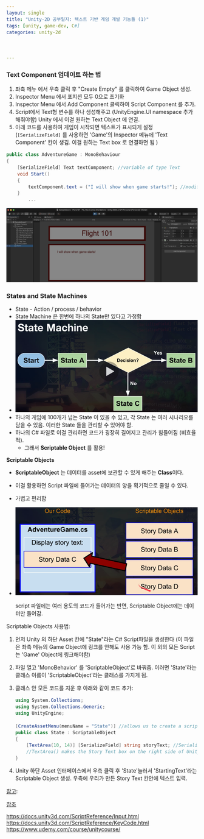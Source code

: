 ```yaml
---
layout: single
title: "Unity-2D 공부일지: 텍스트 기반 게임 개발 기능들 (1)"
tags: [unity, game-dev, C#]
categories: unity-2d



---
```


### Text Component 업데이트 하는 법

1. 좌측 메뉴 에서 우측 클릭 후 "Create Empty" 를 클릭하여 Game Object 생성.
2. Inspector Menu 에서 포지션 모두 0으로 초기화
3. Inspector Menu 에서 Add Component 클릭하여 Script Component 를 추가. 
4. Script에서 Text형 변수를 하나 생성해주고 (UnityEngine.UI namespace 추가해줘야함) Unity 에서 이걸 원하는 Text Object 에 연결.
5. 아래 코드를 사용하여 게임이 시작되면 텍스트가 표시되게 설정 (`[SerializeField]` 를 사용하면 'Game'의 Inspector 메뉴에 'Text Component' 칸이 생김. 이걸 원하는 Text box 로 연결하면 됨 )

```C#
public class AdventureGame : MonoBehaviour
{
    [SerializeField] Text textComponent; //variable of type Text
    void Start()
    {
        textComponent.text = ("I will show when game starts!"); //modifying text property WITHIN the text component
    }
		...
```

![image-20210702013031600](/assets/images/image-20210702013031600.png)

### States and State Machines

- State - Action / process / behavior
- State Machine 은 한번에 하나의 State만 있다고 가정함
- ![image-20210719173059344](/assets/images/image-20210719173059344.png)
- 하나의 게임에 100개가 넘는 State 이 있을 수 있고, 각 State 는 여러 시나리오를 담을 수 있음. 이러한 State 들을 관리할 수 있어야 함.
- 하나의 C# 파일로 이걸 관리하면 코드가 굉장히 길어지고 관리가 힘들어짐 (비효율적).
  - 그래서 **Scriptable Object** 를 활용! 

**Scriptable Objects**

- **ScriptableObject** 는 데이터를 asset에 보관할 수 있게 해주는 **Class**이다.  

- 이걸 활용하면 Script 파일에 들어가는 데이터의 양을 획기적으로 줄일 수 있다.

- 가볍고 편리함

- ![image-20210719174919215](/assets/images/image-20210719174919215.png)

  script 파일에는 여러 용도의 코드가 들어가는 반면, Scriptable Object에는 데이터만 들어감. 

Scriptable Objects 사용법:

1. 먼저 Unity 의 하단 Asset 칸에 "State"라는 C# Script파일을 생성한다 (이 파일은 좌측 메뉴의 Game Object에 링크를 안해도 사용 가능 함. 이 외의 모든 Script 는 'Game' Object에 링크해야함)

2. 파일 열고 'MonoBehavior' 를 'ScriptableObject'로 바꿔줌. 이러면 'State'라는 클래스 이름이 'ScriptableObject'라는 클래스를 가지게 됨.

3. 클래스 안 모든 코드를 지운 후 아래와 같이 코드 추가:

   ```c#
   using System.Collections;
   using System.Collections.Generic;
   using UnityEngine;
   
   [CreateAssetMenu(menuName = "State")] //allows us to create a scriptable object in Unity's asset menu interface
   public class State : ScriptableObject
   {
       [TextArea(10, 14)] [SerializeField] string storyText; //SerializeField makes it available in the inspector
       //TextArea() makes the Story Text box on the right side of Unity interface to be bigger
   }
   ```

   

4. Unity 하단 Asset 인터페이스에서 우측 클릭 후 'State'눌러서 'StartingText'라는 Scriptable Object 생성. 우측에 우리가 만든 Story Text 칸안에 텍스트 입력. 



<u>참고</u>: 

<u>참조</u>

https://docs.unity3d.com/ScriptReference/Input.html
https://docs.unity3d.com/ScriptReference/KeyCode.html
https://www.udemy.com/course/unitycourse/



